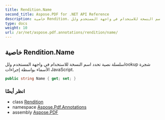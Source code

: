 ```yaml
---
title: Rendition.Name
second_title: Aspose.PDF for .NET API Reference
description: خاصية Rendition. سلسلة نصية تحدد اسم النسخة للاستخدام في واجهة المستخدم وللlookup شجرة الأسماء بواسطة إجراءات JavaScript
type: docs
weight: 10
url: /ar/net/aspose.pdf.annotations/rendition/name/
---
```

## خاصية Rendition.Name

سلسلة نصية تحدد اسم النسخة للاستخدام في واجهة المستخدم وللlookup شجرة الأسماء بواسطة إجراءات JavaScript.

```csharp
public string Name { get; set; }
```

### انظر أيضًا

* class [Rendition](../)
* namespace [Aspose.Pdf.Annotations](../../../aspose.pdf.annotations/)
* assembly [Aspose.PDF](../../../)